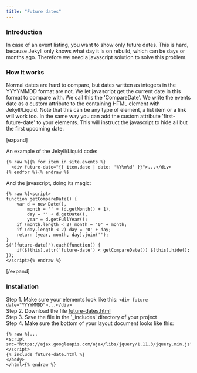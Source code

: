 ```yaml
---
title: "Future dates"
---
```


### Introduction

In case of an event listing, you want to show only future dates. This is hard, because Jekyll only knows what day it is on rebuild, which can be days or months ago. Therefore we need a javascript solution to solve this problem.

### How it works

Normal dates are hard to compare, but dates written as integers in the YYYYMMDD format are not. We let javascript get the current date in this format to compare with. We call this the 'CompareDate'. We write the events date as a custom attribute to the containing HTML element with Jekyll/Liquid. Note that this can be any type of element, a list item or a link will work too. In the same way you can add the custom attribute 'first-future-date' to your elements. This will instruct the javascript to hide all but the first upcoming date.

[expand]

An example of the Jekyll/Liquid code:

```
{% raw %}{% for item in site.events %}
  <div future-date="{{ item.date | date: '%Y%m%d' }}">...</div>
{% endfor %}{% endraw %}
```

And the javascript, doing its magic:

```
{% raw %}<script>
function getCompareDate() {
    var d = new Date(),
        month = '' + (d.getMonth() + 1),
        day = '' + d.getDate(),
        year = d.getFullYear();
    if (month.length < 2) month = '0' + month;
    if (day.length < 2) day = '0' + day;
    return [year, month, day].join('');
}
$('[future-date]').each(function() {
    if($(this).attr('future-date') < getCompareDate()) $(this).hide();
});
</script>{% endraw %}
```

[/expand]

### Installation

Step 1. Make sure your elements look like this: `<div future-date="YYYYMMDD">...</div>`<br>
Step 2. Download the file [future-dates.html](https://raw.githubusercontent.com/jhvanderschee/jekyllcodex/gh-pages/_includes/future-dates.html)<br>
Step 3. Save the file in the '_includes' directory of your project<br>
Step 4. Make sure the bottom of your layout document looks like this:

```
{% raw %}...
<script src="https://ajax.googleapis.com/ajax/libs/jquery/1.11.3/jquery.min.js"></script>
{% include future-date.html %}
</body>
</html>{% endraw %}
```